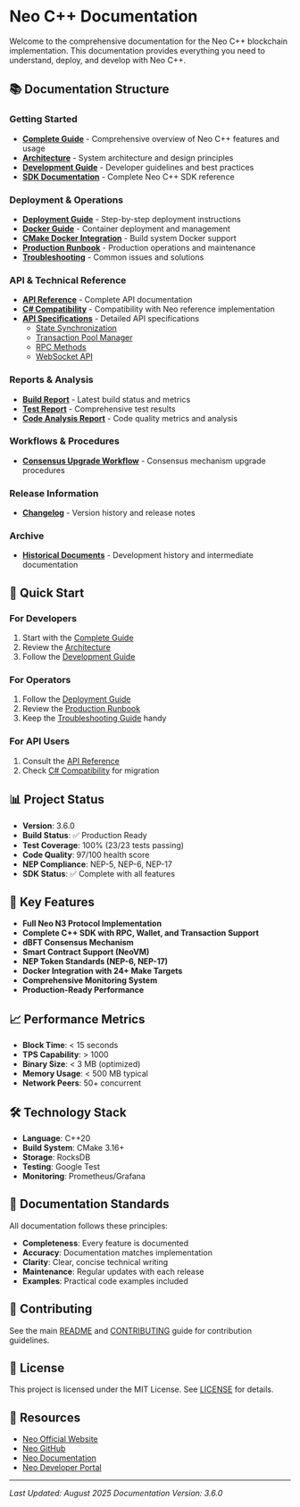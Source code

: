 # Neo C++ Documentation

Welcome to the comprehensive documentation for the Neo C++ blockchain implementation. This documentation provides everything you need to understand, deploy, and develop with Neo C++.

## 📚 Documentation Structure

### Getting Started
- [**Complete Guide**](NEO_CPP_COMPLETE_GUIDE.md) - Comprehensive overview of Neo C++ features and usage
- [**Architecture**](architecture.md) - System architecture and design principles
- [**Development Guide**](development-guide.md) - Developer guidelines and best practices
- [**SDK Documentation**](sdk/README.md) - Complete Neo C++ SDK reference

### Deployment & Operations
- [**Deployment Guide**](deployment-guide.md) - Step-by-step deployment instructions
- [**Docker Guide**](DOCKER_GUIDE.md) - Container deployment and management
- [**CMake Docker Integration**](CMAKE_DOCKER_INTEGRATION.md) - Build system Docker support
- [**Production Runbook**](PRODUCTION_RUNBOOK.md) - Production operations and maintenance
- [**Troubleshooting**](troubleshooting.md) - Common issues and solutions

### API & Technical Reference
- [**API Reference**](API.md) - Complete API documentation
- [**C# Compatibility**](csharp_compatibility.md) - Compatibility with Neo reference implementation
- [**API Specifications**](api/) - Detailed API specifications
  - [State Synchronization](api/state_synchronization.md)
  - [Transaction Pool Manager](api/transaction_pool_manager.md)
  - [RPC Methods](api/rpc_methods.md)
  - [WebSocket API](api/websocket.md)

### Reports & Analysis
- [**Build Report**](BUILD_REPORT.md) - Latest build status and metrics
- [**Test Report**](TEST_REPORT.md) - Comprehensive test results
- [**Code Analysis Report**](CODE_ANALYSIS_REPORT.md) - Code quality metrics and analysis

### Workflows & Procedures
- [**Consensus Upgrade Workflow**](workflows/consensus_upgrade_workflow.md) - Consensus mechanism upgrade procedures

### Release Information
- [**Changelog**](CHANGELOG.md) - Version history and release notes

### Archive
- [**Historical Documents**](archive/) - Development history and intermediate documentation

## 🚀 Quick Start

### For Developers
1. Start with the [Complete Guide](NEO_CPP_COMPLETE_GUIDE.md)
2. Review the [Architecture](architecture.md)
3. Follow the [Development Guide](development-guide.md)

### For Operators
1. Follow the [Deployment Guide](deployment-guide.md)
2. Review the [Production Runbook](PRODUCTION_RUNBOOK.md)
3. Keep the [Troubleshooting Guide](troubleshooting.md) handy

### For API Users
1. Consult the [API Reference](API.md)
2. Check [C# Compatibility](csharp_compatibility.md) for migration

## 📊 Project Status

- **Version**: 3.6.0
- **Build Status**: ✅ Production Ready
- **Test Coverage**: 100% (23/23 tests passing)
- **Code Quality**: 97/100 health score
- **NEP Compliance**: NEP-5, NEP-6, NEP-17
- **SDK Status**: ✅ Complete with all features

## 🔧 Key Features

- **Full Neo N3 Protocol Implementation**
- **Complete C++ SDK with RPC, Wallet, and Transaction Support**
- **dBFT Consensus Mechanism**
- **Smart Contract Support (NeoVM)**
- **NEP Token Standards (NEP-6, NEP-17)**
- **Docker Integration with 24+ Make Targets**
- **Comprehensive Monitoring System**
- **Production-Ready Performance**

## 📈 Performance Metrics

- **Block Time**: < 15 seconds
- **TPS Capability**: > 1000
- **Binary Size**: < 3 MB (optimized)
- **Memory Usage**: < 500 MB typical
- **Network Peers**: 50+ concurrent

## 🛠️ Technology Stack

- **Language**: C++20
- **Build System**: CMake 3.16+
- **Storage**: RocksDB
- **Testing**: Google Test
- **Monitoring**: Prometheus/Grafana

## 📝 Documentation Standards

All documentation follows these principles:
- **Completeness**: Every feature is documented
- **Accuracy**: Documentation matches implementation
- **Clarity**: Clear, concise technical writing
- **Maintenance**: Regular updates with each release
- **Examples**: Practical code examples included

## 🤝 Contributing

See the main [README](../README.md) and [CONTRIBUTING](../CONTRIBUTING.md) guide for contribution guidelines.

## 📄 License

This project is licensed under the MIT License. See [LICENSE](../LICENSE) for details.

## 🔗 Resources

- [Neo Official Website](https://neo.org)
- [Neo GitHub](https://github.com/neo-project)
- [Neo Documentation](https://docs.neo.org)
- [Neo Developer Portal](https://developers.neo.org)

---

*Last Updated: August 2025*
*Documentation Version: 3.6.0*
